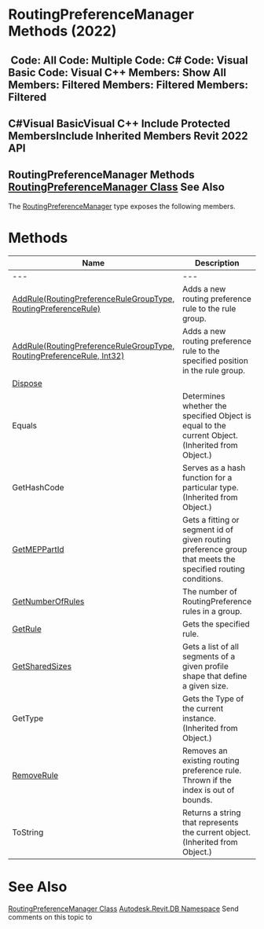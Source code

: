 # RoutingPreferenceManager Methods (2022)

﻿
 Code: All Code: Multiple Code: C# Code: Visual Basic Code: Visual C++  Members: Show All Members: Filtered Members: Filtered Members: Filtered   
---  
C#Visual BasicVisual C++
Include Protected MembersInclude Inherited Members
Revit 2022 API  
---  
RoutingPreferenceManager Methods  
[RoutingPreferenceManager Class](a8300b97-72a6-beb5-733b-ec4cfea6c472.md "RoutingPreferenceManager Class") See Also  
---  
The [RoutingPreferenceManager](a8300b97-72a6-beb5-733b-ec4cfea6c472.md "RoutingPreferenceManager Class") type exposes the following members.
# Methods
| Name | Description |
| --- | --- |
| --- | --- | --- |
| [AddRule(RoutingPreferenceRuleGroupType, RoutingPreferenceRule)](3af59293-3253-c0b5-b491-48fd4d5afae3.md "AddRule Method \(RoutingPreferenceRuleGroupType, RoutingPreferenceRule\)") | Adds a new routing preference rule to the rule group. |
| [AddRule(RoutingPreferenceRuleGroupType, RoutingPreferenceRule, Int32)](c4bdfaf6-c21b-a19e-4b16-4ab1ba3bc67d.md "AddRule Method \(RoutingPreferenceRuleGroupType, RoutingPreferenceRule, Int32\)") | Adds a new routing preference rule to the specified position in the rule group. |
| [Dispose](2ece8bd3-b04a-cd84-7e20-5fff75648482.md "Dispose Method") |
| Equals | Determines whether the specified Object is equal to the current Object. (Inherited from Object.) |
| GetHashCode | Serves as a hash function for a particular type.  (Inherited from Object.) |
| [GetMEPPartId](b0900fd7-828b-c0f7-0729-24191b0d43a3.md "GetMEPPartId Method") | Gets a fitting or segment id of given routing preference group that meets the specified routing conditions. |
| [GetNumberOfRules](dc9ff84a-f93d-5145-8f8f-36aa049723f6.md "GetNumberOfRules Method") | The number of RoutingPreference rules in a group. |
| [GetRule](85f2dafa-381e-60fd-2596-8ebb383f149b.md "GetRule Method") | Gets the specified rule. |
| [GetSharedSizes](50ed8cf7-4dde-9723-0a99-73a90a6c07c0.md "GetSharedSizes Method") | Gets a list of all segments of a given profile shape that define a given size. |
| GetType | Gets the Type of the current instance. (Inherited from Object.) |
| [RemoveRule](85817d0c-adff-dc7a-67e6-d7689b9431af.md "RemoveRule Method") | Removes an existing routing preference rule. Thrown if the index is out of bounds. |
| ToString | Returns a string that represents the current object. (Inherited from Object.) |

# See Also
[RoutingPreferenceManager Class](a8300b97-72a6-beb5-733b-ec4cfea6c472.md "RoutingPreferenceManager Class")
[Autodesk.Revit.DB Namespace](87546ba7-461b-c646-cbb1-2cb8f5bff8b2.md "Autodesk.Revit.DB Namespace")
Send comments on this topic to 